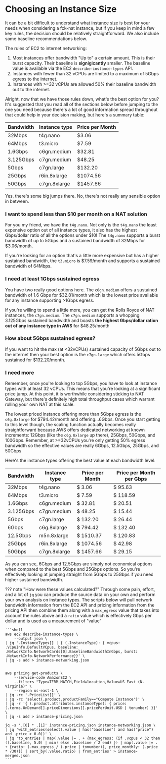 # Choosing an Instance Size

It can be a bit difficult to understand what instance size is best for your needs when considering a fck-nat instance,
but if you keep in mind a few key rules, the decision should be relatively straightforward. We also include some
baseline recommendations below.

The rules of EC2 to internet networking:

1. Most instances offer bandwidth "Up to" a certain amount. This is their burst capacity. Their baseline is
   **signigicantly** smaller. The baseline value is available via the EC2 `describe-instance-types` API.
2. Instances with fewer than 32 vCPUs are limited to a maximum of 5Gbps egress to the internet.
3. Instances with >=32 vCPUs are allowed 50% their baseline bandwidth out to the internet.

Alright, now that we have those rules down, what's the best option for you? It's suggested that you read all of the
sections below before jumping to the one you need because there's a lot of good information spread throughout that
could help in your decision making, but here's a summary table:

| Bandwidth | Instance type | Price per Month |
| --------- | ------------- | --------------- |
| 32Mbps    | t4g.nano      | $3.06           |
| 64Mbps    | t3.micro      | $7.59           |
| 1.6Gbps   | c6gn.medium   | $32.81          |
| 3.125Gbps | c7gn.medium   | $48.25          |
| 5Gbps     | c7gn.large    | $132.20         |
| 25Gbps    | r6in.8xlarge  | $1074.56        |
| 50Gbps    | c7gn.8xlarge  | $1457.66        |

Yes, there's some big jumps there. No, there's not really any sensible option in between.

### I want to spend less than $10 per month on a NAT solution

For you my friend, we have the `t4g.nano`. Not only is the `t4g.nano` the least expensive option out of all instance
types, it also has the highest Gbps/dollar ratio of all the options under $10! The `t4g.nano` supports a burst
bandwidth of up to 5Gbps and a sustained bandwidth of 32Mbps for $3.06/month.

If you're looking for an option that's a little more expensive but has a higher sustained bandwidth, the `t3.micro` is
$7.59/month and supports a sustained bandwidth of 64Mbps.

### I need at least 1Gbps sustained egress

You have two really good options here. The `c6gn.medium` offers a sustained bandwidth of 1.6 Gbps for $32.81/month
which is the lowest price available for any instance supporting >1Gbps egress.

If you're willing to spend a little more, you can get the Rolls Royce of NAT instances, the `c7gn.medium`. The
`c7gn.medium` supports a whopping 3.125Gbps sustained bandwidth and boasts **the highest Gbps/dollar ration out of
any instance type in AWS** for $48.25/month

### How about 5Gbps sustained egress?

If you want to hit the max (at <32vCPUs) sustained capacity of 5Gbps out to the internet then your best option is the
`c7gn.large` which offers 5Gbps sustained for $132.20/month.

### I need **more**

Remember, once you're looking to top 5Gbps, you have to look at instance types with at least 32 vCPUs. This means that
you're looking at a significant price jump. At this point, it is worthwhile considering sticking to NAT Gateway, but
there's definitely high total throughput cases which warrant rolling your own NAT at this scale.

The lowest priced instance offering more than 5Gbps egress is the `c6g.8xlarge` for $794.42/month and offering...6Gbps.
Once you start getting to this level though, the scaling function actually becomes really straightforward because AWS
offers dedicated networking at known increments: 12Gbps (like the `c6g.8xlarge` up there), 25Gbps, 50Gbps, and 100Gbps.
Remember, at >=32vCPUs you're only getting 50% egress bandwidth so the effective values are really 6Gbps, 12.5Gbps,
25Gbps, and 50Gbps

Here's the instance types offering the best value at each bandwidth level:

| Bandwidth | Instance type | Price per Month | Price per Month per Gbps |
| --------- | ------------- | --------------- | ------------------------ |
| 32Mbps    | t4g.nano      | $    3.06       | $   95.63                |
| 64Mbps    | t3.micro      | $    7.59       | $  118.59                |
| 1.6Gbps   | c6gn.medium   | $   32.81       | $   20.51                |
| 3.125Gbps | c7gn.medium   | $   48.25       | $   15.44                |
| 5Gbps     | c7gn.large    | $  132.20       | $   26.44                |
| 6Gbps     | c6g.8xlarge   | $  794.42       | $ 132.40                 |
| 12.5Gbps  | m5n.8xlarge   | $ 1510.37       | $ 120.83                 |
| 25Gbps    | r6in.8xlarge  | $ 1074.56       | $   42.98                |
| 50Gbps    | c7gn.8xlarge  | $ 1457.66       | $   29.15                |

As you can see, 6Gbps and 12.5Gbps are simply not economical options when compared to the best 5Gbps and 25Gbps
options. So you're effectively looking at jumping straight from 5Gbps to 25Gbps if you need higher sustained
bandwidth.

??? note "How were these values calculated?"
    Through some pain, effort, and a lot of `jq` you can produce the source data on your own and perform your own
    analysis on instance types. The scripts below will pull network bandwidth information from the EC2 API and pricing
    information from the pricing API then combine them along with a `max_egress` value that takes into account the
    rules above and a `ratio` value which is effectively Gbps per dollar and is used as a measurement of "value"

    ```shell
    aws ec2 describe-instance-types \
        --output json \
    | jq '.InstanceTypes[] | { (.InstanceType): { vcpus: .VCpuInfo.DefaultVCpus, baseline: .NetworkInfo.NetworkCards[0].BaselineBandwidthInGbps, burst: .NetworkInfo.NetworkPerformance}}' \
    | jq -s add > instance-networking.json


    aws pricing get-products \
        --service-code AmazonEC2 \
        --filters "Type=TERM_MATCH,Field=location,Value=US East (N. Virginia)" \
        --region us-east-1 \
    | jq -rc '.PriceList[]' \
    | jq -rc 'select(.product.productFamily=="Compute Instance")' \
    | jq -r '{ (.product.attributes.instanceType): { price: (.terms.OnDemand[].priceDimensions[].pricePerUnit.USD | tonumber) }}' \
    | jq -s add > instance-pricing.json

    jq -s '.[0] * .[1]' instance-pricing.json instance-networking.json \
    | jq 'with_entries(select(.value | has("baseline") and has("price") and .price > 0.0))' \
    | jq 'to_entries | map(.value |= . + {max_egress: (if .vcpus < 32 then ([.baseline, 5.0] | min) else .baseline / 2 end) }) | map(.value |= . + {ratio: (.max_egress / (.price | tonumber)), price_monthly: (.price * 730)}) | sort_by(.value.ratio) | from_entries' > instance-merged.json
    ```
